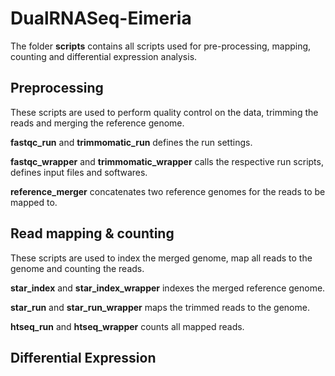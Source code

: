 # DualRNASeq-Eimeria
The folder **scripts** contains all scripts used for pre-processing, mapping, counting and differential expression analysis.

## Preprocessing
These scripts are used to perform quality control on the data, trimming the reads and merging the reference genome.

**fastqc_run** and **trimmomatic_run** defines the run settings.

**fastqc_wrapper** and **trimmomatic_wrapper** calls the respective run scripts, defines input files and softwares.

**reference_merger** concatenates two reference genomes for the reads to be mapped to.

## Read mapping & counting

These scripts are used to index the merged genome, map all reads to the genome and counting the reads.

**star_index** and **star_index_wrapper** indexes the merged reference genome.

**star_run** and **star_run_wrapper** maps the trimmed reads to the genome.

**htseq_run** and **htseq_wrapper** counts all mapped reads.

## Differential Expression



